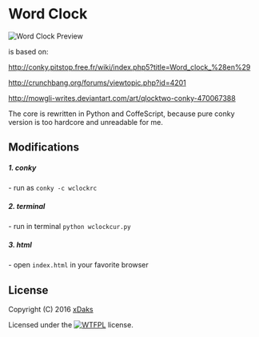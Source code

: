 # Word Clock

![Word Clock Preview](http://i.imgur.com/zgwVXF9.png)

is based on:

http://conky.pitstop.free.fr/wiki/index.php5?title=Word_clock_%28en%29

http://crunchbang.org/forums/viewtopic.php?id=4201

http://mowgli-writes.deviantart.com/art/qlocktwo-conky-470067388

The core is rewritten in Python and CoffeScript, because pure conky version is too hardcore and unreadable for me.

## Modifications

##### 1\. conky

\- run as `conky -c wclockrc`

##### 2\. terminal

\- run in terminal `python wclockcur.py`

##### 3\. html

\- open `index.html` in your favorite browser

## License

Copyright (C) 2016 [xDaks](http://xdaks.deviantart.com)

Licensed under the [![WTFPL](http://www.wtfpl.net/wp-content/uploads/2012/12/wtfpl-badge-2.png)](http://www.wtfpl.net) license.
